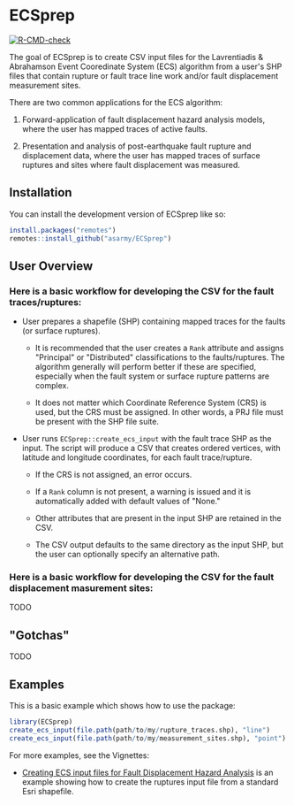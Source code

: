 
# ECSprep

<!-- badges: start -->
[![R-CMD-check](https://github.com/asarmy/ECSprep/actions/workflows/R-CMD-check.yaml/badge.svg)](https://github.com/asarmy/ECSprep/actions/workflows/R-CMD-check.yaml)
<!-- badges: end -->

The goal of ECSprep is to create CSV input files for the Lavrentiadis & Abrahamson 
Event Cooredinate System (ECS) algorithm from a user's SHP files that contain 
rupture or fault trace line work and/or fault displacement measurement sites.

There are two common applications for the ECS algorithm:

1. Forward-application of fault displacement hazard analysis models, where the
user has mapped traces of active faults.

2. Presentation and analysis of post-earthquake fault rupture and displacement
data, where the user has mapped traces of surface ruptures and sites where
fault displacement was measured.

## Installation

You can install the development version of ECSprep like so:

``` r
install.packages("remotes")
remotes::install_github("asarmy/ECSprep")
```

## User Overview

### Here is a basic workflow for developing the CSV for the fault traces/ruptures:

- User prepares a shapefile (SHP) containing mapped traces for the faults (or surface ruptures). 

  - It is recommended that the user creates a `Rank` attribute and assigns 
  "Principal" or "Distributed" classifications to the faults/ruptures. The
  algorithm generally will perform better if these are specified, especially
  when the fault system or surface rupture patterns are complex.
  
  - It does not matter which Coordinate Reference System (CRS) is used, but the
  CRS must be assigned. In other words, a PRJ file must be present with the
  SHP file suite.

- User runs `ECSprep::create_ecs_input` with the fault trace SHP as the input.
The script will produce a CSV that creates ordered vertices, with latitude
and longitude coordinates, for each fault trace/rupture. 
  
  - If the CRS is not assigned, an error occurs.

  - If a `Rank` column is not present, a warning is issued and it is 
  automatically added with default values of "None."

  - Other attributes that are present in the input SHP are retained in the CSV.
  
  - The CSV output defaults to the same directory as the input SHP, but the
  user can optionally specify an alternative path.
  
### Here is a basic workflow for developing the CSV for the fault displacement masurement sites:

TODO


## "Gotchas"

TODO

## Examples

This is a basic example which shows how to use the package:

``` r
library(ECSprep)
create_ecs_input(file.path(path/to/my/rupture_traces.shp), "line")
create_ecs_input(file.path(path/to/my/measurement_sites.shp), "point")
```

For more examples, see the Vignettes:

- [Creating ECS input files for Fault Displacement Hazard Analysis](https://github.com/asarmy/ECSprep/blob/main/vignettes/example-1.Rmd)
is an example showing how to create the ruptures input file from a standard 
Esri shapefile.


